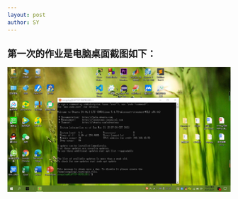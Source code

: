 ```yaml
---
layout: post
author: SY
---
```

第一次的作业是电脑桌面截图如下：
-------


![作业1的截图](/assets/image/ex1_image.jpg)


